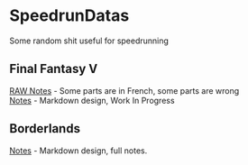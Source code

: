 SpeedrunDatas
=============

Some random shit useful for speedrunning

## Final Fantasy V
[RAW Notes](https://github.com/Incalex/SpeedrunDatas/blob/master/Routes/Final%20Fantasy%20V%20-%20RAW.txt) - Some parts are in French, some parts are wrong  
[Notes](https://github.com/Incalex/SpeedrunDatas/blob/master/Routes/Final%20Fantasy%20V.md) - Markdown design, Work In Progress

## Borderlands
[Notes](https://github.com/Incalex/SpeedrunDatas/blob/master/Routes/Borderlands.md) - Markdown design, full notes.
